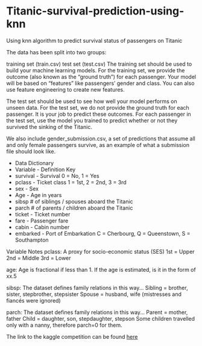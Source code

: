 # Titanic-survival-prediction-using-knn
Using knn algorithm to predict survival status of passengers on Titanic

The data has been split into two groups:

training set (train.csv)
test set (test.csv)
The training set should be used to build your machine learning models. For the training set, we provide the outcome (also known as the “ground truth”) for each passenger. Your model will be based on “features” like passengers’ gender and class. You can also use feature engineering to create new features.

The test set should be used to see how well your model performs on unseen data. For the test set, we do not provide the ground truth for each passenger. It is your job to predict these outcomes. For each passenger in the test set, use the model you trained to predict whether or not they survived the sinking of the Titanic.

We also include gender_submission.csv, a set of predictions that assume all and only female passengers survive, as an example of what a submission file should look like.

- Data Dictionary
- Variable	- Definition	Key
- survival	- Survival	0 = No, 1 = Yes
- pclass	- Ticket class	1 = 1st, 2 = 2nd, 3 = 3rd
- sex	- Sex	
- Age	- Age in years	
- sibsp	# of siblings / spouses aboard the Titanic	
- parch	# of parents / children aboard the Titanic	
- ticket	- Ticket number	
- fare -	Passenger fare	
- cabin	- Cabin number	
- embarked	- Port of Embarkation	C = Cherbourg, Q = Queenstown, S = Southampton

Variable Notes
pclass: A proxy for socio-economic status (SES)
1st = Upper
2nd = Middle
3rd = Lower

age: Age is fractional if less than 1. If the age is estimated, is it in the form of xx.5

sibsp: The dataset defines family relations in this way...
Sibling = brother, sister, stepbrother, stepsister
Spouse = husband, wife (mistresses and fiancés were ignored)

parch: The dataset defines family relations in this way...
Parent = mother, father
Child = daughter, son, stepdaughter, stepson
Some children travelled only with a nanny, therefore parch=0 for them.

The link to the kaggle competition can be found [here](https://www.kaggle.com/c/titanic/overview)
